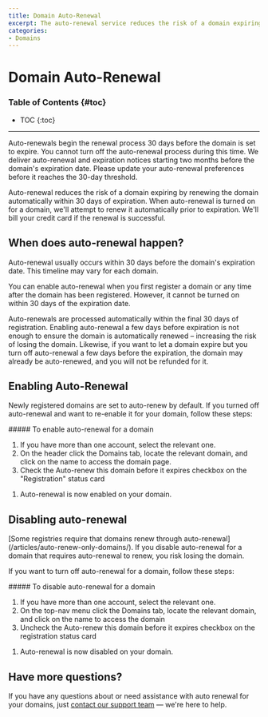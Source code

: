 ```yaml
---
title: Domain Auto-Renewal
excerpt: The auto-renewal service reduces the risk of a domain expiring by renewing the domain automatically within 30 days of expiration.
categories:
- Domains
---
```


# Domain Auto-Renewal

### Table of Contents {#toc}

* TOC
{:toc}

---
<warning>
Auto-renewals begin the renewal process 30 days before the domain is set to expire. You cannot turn off the auto-renewal process during this time. We deliver auto-renewal and expiration notices starting two months before the domain's expiration date. Please update your auto-renewal preferences before it reaches the 30-day threshold.
</warning>

Auto-renewal reduces the risk of a domain expiring by renewing the domain automatically within 30 days of expiration. When auto-renewal is turned on for a domain, we'll attempt to renew it automatically prior to expiration. We'll bill your credit card if the renewal is successful.

## When does auto-renewal happen?

Auto-renewal usually occurs within 30 days before the domain's expiration date. This timeline may vary for each domain.

You can enable auto-renewal when you first register a domain or any time after the domain has been registered. However, it cannot be turned on within 30 days of the expiration date.

Auto-renewals are processed automatically within the final 30 days of registration. Enabling auto-renewal a few days before expiration is not enough to ensure the domain is automatically renewed – increasing the risk of losing the domain. Likewise, if you want to let a domain expire but you turn off auto-renewal a few days before the expiration, the domain may already be auto-renewed, and you will not be refunded for it.

## Enabling Auto-Renewal

Newly registered domains are set to auto-renew by default. If you turned off auto-renewal and want to re-enable it for your domain, follow these steps:

<div class="section-steps" markdown="1">
##### To enable auto-renewal for a domain

1.  If you have more than one account, select the relevant one.
1.  On the header click the <label>Domains</label> tab, locate the relevant domain, and click on the name to access the domain page.
1.  Check the <label>Auto-renew this domain before it expires</label> checkbox on the "Registration" status card

<!--- needs screenshot -->

1.  Auto-renewal is now enabled on your domain.
</div>

## Disabling auto-renewal

<warning>
[Some registries require that domains renew through auto-renewal](/articles/auto-renew-only-domains/). If you disable auto-renewal for a domain that requires auto-renewal to renew, you risk losing the domain.
</warning>

If you want to turn off auto-renewal for a domain, follow these steps:

<div class="section-steps" markdown="1">
##### To disable auto-renewal for a domain

1.  If you have more than one account, select the relevant one.
1.  On the top-nav menu click the <label>Domains</label> tab, locate the relevant domain, and click on the name to access the domain
1.  Uncheck the <label>Auto-renew this domain before it expires</label> checkbox on the registration status card

<!--- needs screenshot -->

1.  Auto-renewal is now disabled on your domain.
</div>

## Have more questions? 

If you have any questions about or need assistance with auto renewal for your domains, just [contact our support team](https://dnsimple.com/feedback) — we're here to help. 
